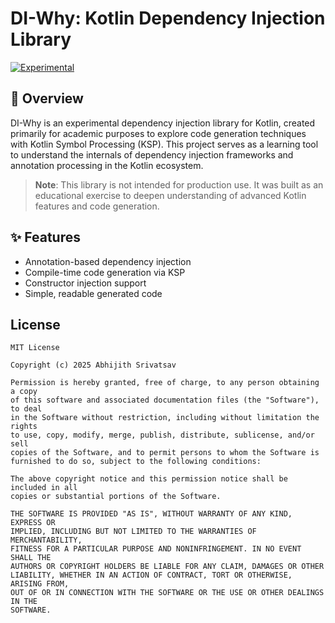 # DI-Why: Kotlin Dependency Injection Library

[![Experimental](https://img.shields.io/badge/Status-Experimental-8A2BE2.svg)](https://github.com/avatsav/di-why)

## 📝 Overview

DI-Why is an experimental dependency injection library for Kotlin, created primarily for academic purposes to explore
code generation techniques with Kotlin Symbol Processing (KSP). This project serves as a learning tool to understand the
internals of dependency injection frameworks and annotation processing in the Kotlin ecosystem.

> **Note**: This library is not intended for production use. It was built as an educational exercise to deepen
> understanding of advanced Kotlin features and code generation.

## ✨ Features

- Annotation-based dependency injection
- Compile-time code generation via KSP
- Constructor injection support
- Simple, readable generated code

## License

```text
MIT License

Copyright (c) 2025 Abhijith Srivatsav

Permission is hereby granted, free of charge, to any person obtaining a copy
of this software and associated documentation files (the "Software"), to deal
in the Software without restriction, including without limitation the rights
to use, copy, modify, merge, publish, distribute, sublicense, and/or sell
copies of the Software, and to permit persons to whom the Software is
furnished to do so, subject to the following conditions:

The above copyright notice and this permission notice shall be included in all
copies or substantial portions of the Software.

THE SOFTWARE IS PROVIDED "AS IS", WITHOUT WARRANTY OF ANY KIND, EXPRESS OR
IMPLIED, INCLUDING BUT NOT LIMITED TO THE WARRANTIES OF MERCHANTABILITY,
FITNESS FOR A PARTICULAR PURPOSE AND NONINFRINGEMENT. IN NO EVENT SHALL THE
AUTHORS OR COPYRIGHT HOLDERS BE LIABLE FOR ANY CLAIM, DAMAGES OR OTHER
LIABILITY, WHETHER IN AN ACTION OF CONTRACT, TORT OR OTHERWISE, ARISING FROM,
OUT OF OR IN CONNECTION WITH THE SOFTWARE OR THE USE OR OTHER DEALINGS IN THE
SOFTWARE.
```